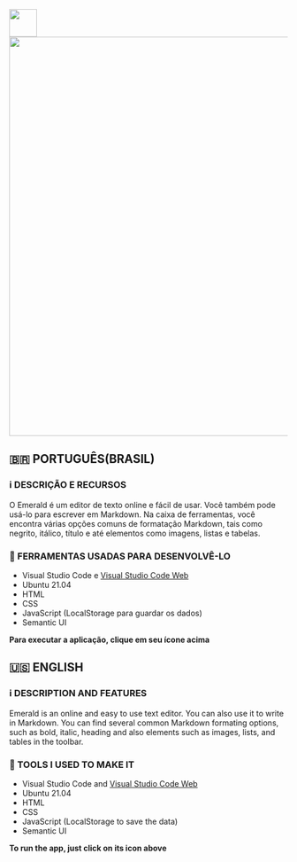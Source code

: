<a href="https://redwars22.github.io/Web2/Emerald/splash.html">
<img src='https://redwars22.github.io/Website/img/emerald.png' width='50px' height='50px'/>
</a>

<img src='https://raw.githubusercontent.com/Redwars22/Web2/main/Emerald/emerald_screenshot.png' width='720px'/>

## 🇧🇷 PORTUGUÊS(BRASIL)
### ℹ️ DESCRIÇÃO E RECURSOS
O Emerald é um editor de texto online e fácil de usar. Você também pode usá-lo para escrever em Markdown. Na caixa de ferramentas, você encontra várias opções comuns de formatação Markdown, tais como negrito, itálico, título e até elementos como imagens, listas e tabelas.

### 🧰 FERRAMENTAS USADAS PARA DESENVOLVÊ-LO
- Visual Studio Code e [Visual Studio Code Web](https://vscode.dev)
- Ubuntu 21.04
- HTML
- CSS
- JavaScript (LocalStorage para guardar os dados)
- Semantic UI

**Para executar a aplicação, clique em seu ícone acima**

## 🇺🇸 ENGLISH
### ℹ️ DESCRIPTION AND FEATURES
Emerald is an online and easy to use text editor. You can also use it to write in Markdown. You can find several common Markdown formating options, such as bold, italic, heading and also elements such as images, lists, and tables in the toolbar.

### 🧰 TOOLS I USED TO MAKE IT
- Visual Studio Code and [Visual Studio Code Web](https://vscode.dev)
- Ubuntu 21.04
- HTML
- CSS
- JavaScript (LocalStorage to save the data)
- Semantic UI

**To run the app, just click on its icon above**
